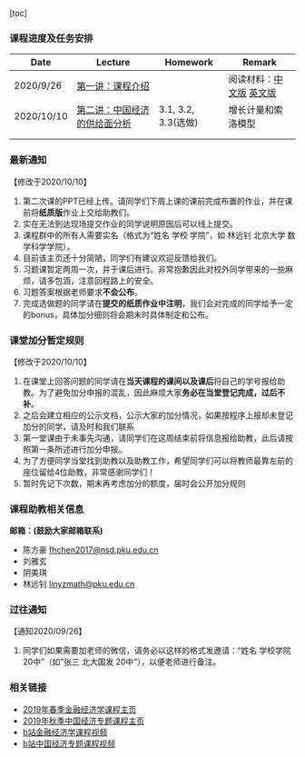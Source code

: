 [toc]
### 课程进度及任务安排 

|  Date    |  Lecture    |   Homework   |  Remark    |
| ---- | ---- | ---- | ---- |
| 2020/9/26     |  [第一讲：课程介绍](https://github.com/nsdjzj2020/zjz.io/raw/gh-pages/%E4%B8%AD%E7%BB%8F%E4%B8%932020-01-%E8%AF%BE%E7%A8%8B%E4%BB%8B%E7%BB%8D.pptx)    |      | 阅读材料：[中文版](https://github.com/nsdjzj2020/zjz.io/raw/gh-pages/01-%E5%87%AF%E6%81%A9%E6%96%AF-%E7%BA%AA%E5%BF%B5%E8%89%BE%E5%B0%94%E5%BC%97%E9%9B%B7%E5%BE%B7%E2%80%A2%E9%A9%AC%E6%AD%87%E5%B0%94.docx)  [英文版](https://github.com/nsdjzj2020/zjz.io/raw/gh-pages/01-%20Alfred%20Marshall%2C%201842-1924.pdf)   |
|2020/10/10      |  [第二讲：中国经济的供给面分析](https://github.com/nsdjzj2020/zjz.io/raw/gh-pages/%E4%B8%AD%E7%BB%8F%E4%B8%932020-02-%E4%B8%AD%E5%9B%BD%E7%BB%8F%E6%B5%8E%E7%9A%84%E4%BE%9B%E7%BB%99%E9%9D%A2%E5%88%86%E6%9E%90.pdf)    |   3.1, 3.2, 3.3(选做)   | 增长计量和索洛模型   |
|      |      |      |      |
|      |      |      |      |


### 最新通知
【修改于2020/10/10】
1. 第二次课的PPT已经上传。请同学们下周上课的课前完成布置的作业，并在课前将**纸质版**作业上交给助教们。
2. 实在无法到达现场提交作业的同学说明原因后可以线上提交。
3. 课程群中的所有人需要实名（格式为“姓名 学校 学院”，如 林远钊 北京大学 数学科学学院）。
4. 目前该主页还十分简陋，同学们有建议欢迎反馈给我们。
5. 习题课暂定两周一次，并于课后进行。非常抱歉因此对校外同学带来的一些麻烦，请多包涵，注意回程路上的安全。
6. 习题答案根据老师要求**不会公布**。
7. 完成选做题的同学请在**提交的纸质作业中注明**，我们会对完成的同学给予一定的bonus，具体加分细则将会期末时具体制定和公布。

### 课堂加分暂定规则
【修改于2020/10/10】
1. 在课堂上回答问题的同学请在**当天课程的课间以及课后**将自己的学号报给助教。为了避免加分申报的混乱，因此麻烦大家**务必在当堂登记完成，过后不补**。
2. 之后会建立相应的公示文档，公示大家的加分情况，如果按程序上报却未登记加分的同学，请及时和我们联系
3. 第一堂课由于未事先沟通，请同学们在这周结束前将信息报给助教，此后请按照第一条所述进行加分申报。
4. 为了方便同学当堂找到助教以及助教工作，希望同学们可以将教师最靠左前的座位留给4位助教，非常感谢同学们！
5. 暂时先记下次数，期末再考虑加分的额度，届时会公开加分规则

### 课程助教相关信息

**邮箱：(鼓励大家邮箱联系)**
- 陈方豪 fhchen2017@nsd.pku.edu.cn
- 刘雅玄
- 阴美琪
- 林远钊 linyzmath@pku.edu.cn 

### 过往通知
【通知2020/09/26】

1. 同学们如果需要加老师的微信，请务必以这样的格式发邀请：“姓名 学校学院 20中”（如“张三 北大国发 20中”），以便老师进行备注。

### 相关链接

- [2019年春季金融经济学课程主页](https://finaecon2019s.github.io/FinaEcon2019S)
- [2019年秋季中国经济专题课程主页](https://nsdzjz.github.io/2019f/)
- [b站金融经济学课程视频](https://www.bilibili.com/video/BV1Bx411d714?from=search&seid=5795518368302067537)
- [b站中国经济专题课程视频](https://www.bilibili.com/video/BV1oE411Z7TU?from=search&seid=15227530429099673866)
